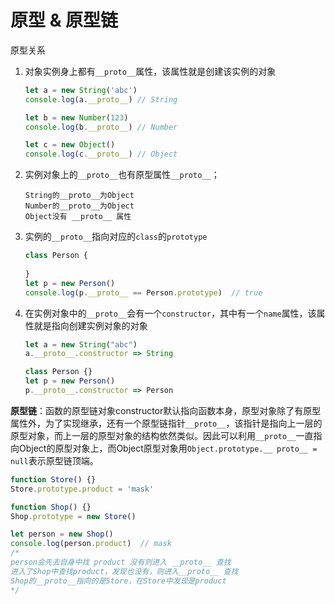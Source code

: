 # 原型 & 原型链

原型关系

1. 对象实例身上都有`__proto__`属性，该属性就是创建该实例的对象

   ```js
   let a = new String('abc')
   console.log(a.__proto__) // String
   
   let b = new Number(123)
   console.log(b.__proto__) // Number
   
   let c = new Object()
   console.log(c.__proto__) // Object
   ```

2. 实例对象上的`__proto__`也有原型属性`__proto__`；

   ```
   String的__proto__为Object
   Number的__proto__为Object
   Object没有 __proto__ 属性
   ```

3. 实例的`__proto__`指向对应的`class`的`prototype`

   ```js
   class Person {
     
   }
   let p = new Person()
   console.log(p.__proto__ == Person.prototype)  // true
   ```

4. 在实例对象中的`__proto__`会有一个`constructor`，其中有一个`name`属性，该属性就是指向创建实例对象的对象

   ```js
   let a = new String("abc")
   a.__proto__.constructor => String
   
   class Person {}
   let p = new Person()
   p.__proto__.constructor => Person
   ```

**原型链**：函数的原型链对象constructor默认指向函数本身，原型对象除了有原型属性外，为了实现继承，还有一个原型链指针`__proto__`，该指针是指向上一层的原型对象，而上一层的原型对象的结构依然类似。因此可以利用`__proto__`一直指向Object的原型对象上，而Object原型对象用`Object.prototype.__ proto__ = null`表示原型链顶端。

```js
function Store() {}
Store.prototype.product = 'mask'

function Shop() {}
Shop.prototype = new Store()

let person = new Shop()
console.log(person.product)  // mask
/* 
person会先去自身中找 product 没有则进入 __proto__ 查找
进入了Shop中查找product，发现也没有，则进入__proto__ 查找
Shop的__proto__指向的是Store，在Store中发现是product
*/
```

